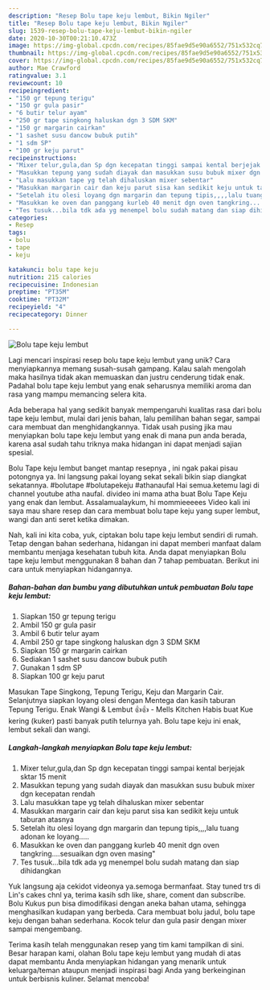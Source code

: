 ```yaml
---
description: "Resep Bolu tape keju lembut, Bikin Ngiler"
title: "Resep Bolu tape keju lembut, Bikin Ngiler"
slug: 1539-resep-bolu-tape-keju-lembut-bikin-ngiler
date: 2020-10-30T00:21:10.473Z
image: https://img-global.cpcdn.com/recipes/85fae9d5e90a6552/751x532cq70/bolu-tape-keju-lembut-foto-resep-utama.jpg
thumbnail: https://img-global.cpcdn.com/recipes/85fae9d5e90a6552/751x532cq70/bolu-tape-keju-lembut-foto-resep-utama.jpg
cover: https://img-global.cpcdn.com/recipes/85fae9d5e90a6552/751x532cq70/bolu-tape-keju-lembut-foto-resep-utama.jpg
author: Mae Crawford
ratingvalue: 3.1
reviewcount: 10
recipeingredient:
- "150 gr tepung terigu"
- "150 gr gula pasir"
- "6 butir telur ayam"
- "250 gr tape singkong haluskan dgn 3 SDM SKM"
- "150 gr margarin cairkan"
- "1 sashet susu dancow bubuk putih"
- "1 sdm SP"
- "100 gr keju parut"
recipeinstructions:
- "Mixer telur,gula,dan Sp dgn kecepatan tinggi sampai kental berjejak sktar 15 menit"
- "Masukkan tepung yang sudah diayak dan masukkan susu bubuk mixer dgn kecepatan rendah"
- "Lalu masukkan tape yg telah dihaluskan mixer sebentar"
- "Masukkan margarin cair dan keju parut sisa kan sedikit keju untuk taburan atasnya"
- "Setelah itu olesi loyang dgn margarin dan tepung tipis,,,,lalu tuang adonan ke loyang....."
- "Masukkan ke oven dan panggang kurleb 40 menit dgn oven tangkring....sesuaikan dgn oven masing&#34;"
- "Tes tusuk...bila tdk ada yg menempel bolu sudah matang dan siap dihidangkan"
categories:
- Resep
tags:
- bolu
- tape
- keju

katakunci: bolu tape keju 
nutrition: 215 calories
recipecuisine: Indonesian
preptime: "PT35M"
cooktime: "PT32M"
recipeyield: "4"
recipecategory: Dinner

---
```



![Bolu tape keju lembut](https://img-global.cpcdn.com/recipes/85fae9d5e90a6552/751x532cq70/bolu-tape-keju-lembut-foto-resep-utama.jpg)

Lagi mencari inspirasi resep bolu tape keju lembut yang unik? Cara menyiapkannya memang susah-susah gampang. Kalau salah mengolah maka hasilnya tidak akan memuaskan dan justru cenderung tidak enak. Padahal bolu tape keju lembut yang enak seharusnya memiliki aroma dan rasa yang mampu memancing selera kita.

Ada beberapa hal yang sedikit banyak mempengaruhi kualitas rasa dari bolu tape keju lembut, mulai dari jenis bahan, lalu pemilihan bahan segar, sampai cara membuat dan menghidangkannya. Tidak usah pusing jika mau menyiapkan bolu tape keju lembut yang enak di mana pun anda berada, karena asal sudah tahu triknya maka hidangan ini dapat menjadi sajian spesial.

Bolu Tape keju lembut banget mantap resepnya , ini ngak pakai pisau potongnya ya. Ini langsung pakai loyang sekat sekali bikin siap diangkat sekatannya. #bolutape #bolutapekeju #athanaufal Hai semua.ketemu lagi di channel youtube atha naufal. divideo ini mama atha buat Bolu Tape Keju yang enak dan lembut. Assalamualaykum, hi mommieeeees Video kali ini saya mau share resep dan cara membuat bolu tape keju yang super lembut, wangi dan anti seret ketika dimakan.


Nah, kali ini kita coba, yuk, ciptakan bolu tape keju lembut sendiri di rumah. Tetap dengan bahan sederhana, hidangan ini dapat memberi manfaat dalam membantu menjaga kesehatan tubuh kita. Anda dapat menyiapkan Bolu tape keju lembut menggunakan 8 bahan dan 7 tahap pembuatan. Berikut ini cara untuk menyiapkan hidangannya.

<!--inarticleads1-->

##### Bahan-bahan dan bumbu yang dibutuhkan untuk pembuatan Bolu tape keju lembut:

1. Siapkan 150 gr tepung terigu
1. Ambil 150 gr gula pasir
1. Ambil 6 butir telur ayam
1. Ambil 250 gr tape singkong haluskan dgn 3 SDM SKM
1. Siapkan 150 gr margarin cairkan
1. Sediakan 1 sashet susu dancow bubuk putih
1. Gunakan 1 sdm SP
1. Siapkan 100 gr keju parut


Masukan Tape Singkong, Tepung Terigu, Keju dan Margarin Cair. Selanjutnya siapkan loyang olesi dengan Mentega dan kasih taburan Tepung Terigu. Enak Wangi &amp; Lembut 👍👍 - Mells Kitchen Habis buat Kue kering (kuker) pasti banyak putih telurnya yah. Bolu tape keju ini enak, lembut sekali dan wangi. 

<!--inarticleads2-->

##### Langkah-langkah menyiapkan Bolu tape keju lembut:

1. Mixer telur,gula,dan Sp dgn kecepatan tinggi sampai kental berjejak sktar 15 menit
1. Masukkan tepung yang sudah diayak dan masukkan susu bubuk mixer dgn kecepatan rendah
1. Lalu masukkan tape yg telah dihaluskan mixer sebentar
1. Masukkan margarin cair dan keju parut sisa kan sedikit keju untuk taburan atasnya
1. Setelah itu olesi loyang dgn margarin dan tepung tipis,,,,lalu tuang adonan ke loyang.....
1. Masukkan ke oven dan panggang kurleb 40 menit dgn oven tangkring....sesuaikan dgn oven masing&#34;
1. Tes tusuk...bila tdk ada yg menempel bolu sudah matang dan siap dihidangkan


Yuk langsung aja cekidot videonya ya.semoga bermanfaat. Stay tuned trs di Lin&#39;s cakes chnl ya, terima kasih sdh like, share, coment dan subscribe. Bolu Kukus pun bisa dimodifikasi dengan aneka bahan utama, sehingga menghasilkan kudapan yang berbeda. Cara membuat bolu jadul, bolu tape keju dengan bahan sederhana. Kocok telur dan gula pasir dengan mixer sampai mengembang. 

Terima kasih telah menggunakan resep yang tim kami tampilkan di sini. Besar harapan kami, olahan Bolu tape keju lembut yang mudah di atas dapat membantu Anda menyiapkan hidangan yang menarik untuk keluarga/teman ataupun menjadi inspirasi bagi Anda yang berkeinginan untuk berbisnis kuliner. Selamat mencoba!
